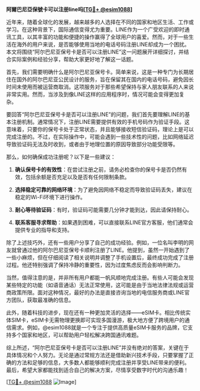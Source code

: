 **阿爾巴尼亞保號卡可以注册line吗[[TG💪+ @esim1088](https://t.me/s/esim1088)]**

近年来，随着全球化的发展，越来越多的人选择在不同的国家和地区生活、工作或学习。在这种背景下，国际通信变得尤为重要。LINE作为一个广受欢迎的即时通讯工具，以其丰富的功能和便捷的操作赢得了全球用户的喜爱。然而，对于一些生活在海外的用户来说，是否能够使用当地的电话号码注册LINE却成为一个困扰。本文将围绕“阿尔巴尼亚保号卡是否可以注册LINE”这一问题展开详细探讨，并结合实际案例和经验分享，帮助大家更好地了解这一话题。

首先，我们需要明确什么是阿尔巴尼亚保号卡。简单来说，这是一种专门为长期居住在国外的阿尔巴尼亚公民设计的服务，旨在保留其在国内的电话号码，避免因长时间未使用而被运营商取消。这项服务对于那些希望保持与家人朋友联系的人来说非常实用。然而，当涉及到像LINE这样的应用程序时，情况可能会变得更加复杂。

要回答“阿尔巴尼亚保号卡是否可以注册LINE”的问题，我们首先要理解LINE的基本注册机制。通常情况下，注册LINE需要提供有效的手机号码作为验证手段。这意味着，只要你的保号卡处于正常状态，并且能够接收短信验证码，理论上是可以完成注册的。不过，在实际操作中，可能会遇到一些技术性的问题，比如网络延迟导致验证码无法及时收到，或者由于地理位置的原因导致部分功能受限等。

那么，如何确保成功注册呢？以下是一些建议：

1. **确认保号卡的有效性**：在尝试注册之前，请务必检查你的保号卡是否仍然有效，包括余额是否充足以及是否有任何限制条款。
   
2. **选择稳定可靠的网络环境**：为了避免因网络不稳定而导致验证码丢失，建议在稳定的Wi-Fi环境下进行操作。

3. **耐心等待验证码**：有时，验证码可能需要几分钟才能到达，因此请保持耐心。

4. **联系客服寻求帮助**：如果遇到困难，可以直接联系LINE官方客服，他们通常会提供专业的指导和支持。

除了上述技巧外，还有一些用户分享了自己的成功经验。例如，一位名叫李明的网友就曾通过他的阿尔巴尼亚保号卡顺利注册了LINE。他提到，虽然一开始遇到了一些小麻烦，但在仔细阅读了相关说明并调整了手机设置后，最终成功完成了注册过程。他还特别强调了保持冷静的重要性，因为过度焦虑反而会影响判断力。

当然，值得注意的是，并非所有用户都能一帆风顺地完成注册。有些人可能会发现某些特定的功能（如语音通话）无法正常使用，这可能是由于当地法律法规或运营商政策所限。面对这种情况，最好的办法是直接咨询当地的电信服务商或LINE官方团队，获取最准确的信息。

此外，随着科技的进步，现在还有一种更加灵活的选择——eSIM卡。相比传统实体SIM卡，eSIM卡无需物理更换即可实现多国漫游，极大地方便了跨境用户的通信需求。例如，@esim1088就是一个专注于提供高质量eSIM卡服务的品牌，它支持多个国家和地区，可以帮助用户轻松解决跨国通讯难题。

综上所述，“阿尔巴尼亚保号卡是否可以注册LINE”并没有绝对的答案，关键在于具体情况和个人努力。无论是通过常规方法还是借助新兴技术手段，只要掌握了正确的方法和足够的信息，大多数人都能够顺利完成注册并享受LINE带来的便利。最后，希望大家都能找到适合自己的解决方案，尽情享受数字时代的沟通乐趣！

[[TG💪+ @esim1088](https://t.me/s/esim1088) ![Image](https://i.postimg.cc/4NQfJmqS/Snipaste-2025-05-13-00-14-12.png)]